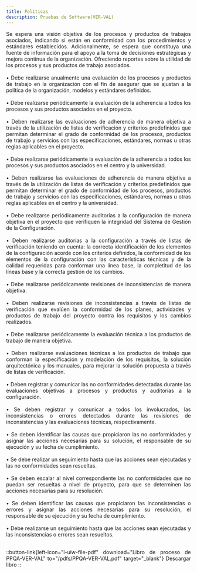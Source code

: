 ```yaml
---
title: Políticas
description: Pruebas de Software(VER-VAL)
---
```



<div style="text-align: justify;">
Se espera una visión objetiva de los procesos y productos de trabajos asociados, indicando si están en conformidad con los procedimientos y estándares establecidos. Adicionalmente, se espera que constituya una fuente de información para el apoyo a la toma de decisiones estratégicas y mejora continua de la organización. Ofreciendo reportes sobre la utilidad de los procesos y sus productos de trabajo asociados.
<br><br>
• 	Debe realizarse anualmente una evaluación de los procesos y productos de trabajo en la organización con el fin de asegurar que se ajustan a la política de la organización, modelos y estándares definidos.
<br><br>
• 	Debe realizarse periódicamente la evaluación de la adherencia a todos los procesos y sus productos asociados en el proyecto.
<br><br>
• 	Deben realizarse las evaluaciones de adherencia de manera objetiva a través de la utilización de listas de verificación y criterios predefinidos que permitan determinar el grado de conformidad de los procesos, productos de trabajo y servicios con las especificaciones, estándares, normas u otras reglas aplicables en el proyecto.
<br><br>
• 	Debe realizarse periódicamente la evaluación de la adherencia a todos los procesos y sus productos asociados en el centro y la universidad.
<br><br>
• 	Deben realizarse las evaluaciones de adherencia de manera objetiva a través de la utilización de listas de verificación y criterios predefinidos que permitan determinar el grado de conformidad de los procesos, productos de trabajo y servicios con las especificaciones, estándares, normas u otras reglas aplicables en el centro y la universidad.
<br><br>
• 	Debe realizarse periódicamente auditorías a la configuración de manera objetiva en el proyecto que verifiquen la integridad del Sistema de Gestión de la Configuración.
<br><br>
• 	Deben realizarse auditorías a la configuración a través de listas de verificación    teniendo en cuenta: la correcta identificación de los elementos de la configuración acorde con los criterios definidos, la conformidad de los elementos de la configuración con las características técnicas y de la calidad requeridas para conformar una línea base, la completitud de las líneas base y la correcta gestión de los cambios.
<br><br>
• 	Debe realizarse periódicamente revisiones de inconsistencias de manera objetiva.
<br><br>
• 	Deben realizarse revisiones de inconsistencias a través de listas de verificación que evalúen la conformidad de los planes, actividades y productos de trabajo del proyecto contra los requisitos y los cambios realizados. 
<br><br>
• 	Debe realizarse periódicamente la evaluación técnica a los productos de trabajo de manera objetiva.
<br><br>
• 	Deben realizarse evaluaciones técnicas a los productos de trabajo que conforman la especificación y modelación de los requisitos, la solución arquitectónica y los manuales, para mejorar la solución propuesta a través de listas de verificación. 
<br><br>
• 	Deben registrar y comunicar las no conformidades detectadas durante las evaluaciones objetivas a procesos y productos y auditorías a la configuración.
<br><br>
• 	Se deben registrar y comunicar a todos los involucrados, las inconsistencias o errores detectados durante las revisiones de inconsistencias y las evaluaciones técnicas, respectivamente.
<br><br>
• 	Se deben identificar las causas que propiciaron las no conformidades y asignar las acciones necesarias para su solución, el responsable de su ejecución y su fecha de cumplimiento.
<br><br>
• 	Se debe realizar un seguimiento hasta que las acciones sean ejecutadas y las no conformidades sean resueltas.
<br><br>
• 	Se deben escalar al nivel correspondiente las no conformidades que no puedan ser resueltas a nivel de proyecto, para que se determinen las acciones necesarias para su resolución.
<br><br>
• 	Se deben identificar las causas que propiciaron las inconsistencias o errores y asignar las acciones necesarias para su resolución, el responsable de su ejecución y su fecha de cumplimiento.
<br><br>
• Debe realizarse un seguimiento hasta que las acciones sean ejecutadas y las
inconsistencias o errores sean resueltos.
<br><br>

::button-link{left-icon="i-uiw-file-pdf" download="Libro de proceso de PPQA-VER-VAL" to="/pdfs/PPQA-VER-VAL.pdf" target="_blank"}
  Descargar libro
::
</div>
